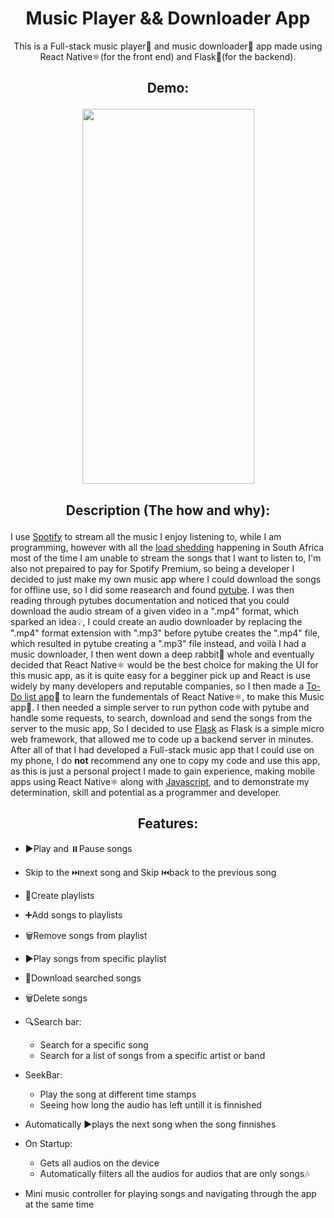 <h1 align="center">Music Player && Downloader App</h1>
<p align="center">
This is a Full-stack music player🎵 and music downloader📲 app made using React Native⚛️(for the front end) and Flask🐍(for the backend).
</p>

<h2 align="center">

Demo:

</h2>
<p align="center">
 <img src="./Music/assets/Music_app_demo.gif" width="275" height="600"/>
</p>

<h2 align="center">

Description (The **how** and **why**):

</h2>
<p align="center">

I use [Spotify](https://www.spotify.com/) to stream all the music I enjoy listening to, while I am programming, however with all the [load shedding](https://www.google.com/search?q=what+is+Load+shedding) happening in South Africa most of the time I am unable to stream the songs that I want to listen to, I'm also not prepaired to pay for Spotify Premium, so being a developer I decided to just make my own music app where I could download the songs for offline use, so I did some reasearch and found [pytube](https://pytube.io/en/latest/). I was then reading through pytubes documentation and noticed that you could download the audio stream of a given video in a ".mp4" format, which sparked an idea💡, I could create an audio downloader by replacing the ".mp4" format extension with ".mp3" before pytube creates the ".mp4" file, which resulted in pytube creating a ".mp3" file instead, and voilà I had a music downloader, I then went down a deep rabbit🐇 whole and eventually decided that React Native⚛️ would be the best choice for making the UI for this music app, as it is quite easy for a begginer pick up and React is use widely by many developers and reputable companies, so I then made a [To-Do list app](https://github.com/AranMesquita/To-Do-List)📝 to learn the fundementals of React Native⚛️, to make this Music app🎵. I then needed a simple server to run python code with pytube and handle some requests, to search, download and send the songs from the server to the music app, So I decided to use [Flask](https://flask.palletsprojects.com/en/2.2.x/) as Flask is a simple micro web framework, that allowed me to code up a backend server in minutes.
After all of that I had developed a Full-stack music app that I could use on my phone, I do **not** recommend any one to copy my code and use this app, as this is just a personal project I made to gain experience, making mobile apps using React Native⚛️ along with [Javascript](https://github.com/AranMesquita/ProblemSolving/tree/main/Javascript), and to demonstrate my determination, skill and potential as a programmer and developer.

</p>

<h2 align="center">
Features:
</h2>

- ▶️Play and ⏸️Pause songs

- Skip to the ⏭️next song and Skip ⏮️back to the previous song
- 💽Create playlists
- ➕Add songs to playlists
- 🗑️Remove songs from playlist
- ▶️Play songs from specific playlist
- 📲Download searched songs
- 🗑️Delete songs
- 🔍Search bar:
  - Search for a specific song
  - Search for a list of songs from a specific artist or band
- SeekBar:
  - Play the song at different time stamps
  - Seeing how long the audio has left untill it is finnished
- Automatically ▶️plays the next song when the song finnishes
- On Startup:
  - Gets all audios on the device
  - Automatically filters all the audios for audios that are only songs🎶
- Mini music controller for playing songs and navigating through the app at the same time
